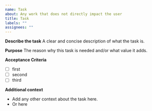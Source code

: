 ```yaml
---
name: Task
about: Any work that does not directly impact the user
title: Task
labels: ""
assignees: ""
---
```


**Describe the task**
A clear and concise description of what the task is.

**Purpose**
The reason why this task is needed and/or what value it adds.

**Acceptance Criteria**

- [ ] first
- [ ] second
- [ ] third

**Additional context**

- Add any other context about the task here.
- Or here
